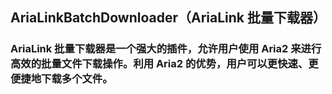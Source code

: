 ## AriaLinkBatchDownloader（AriaLink 批量下载器）

### AriaLink 批量下载器是一个强大的插件，允许用户使用 Aria2 来进行高效的批量文件下载操作。利用 Aria2 的优势，用户可以更快速、更便捷地下载多个文件。
